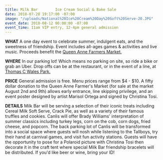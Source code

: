 ```yaml
---
title: Milk Bar        Ice Cream Social & Bake Sale
date: 2018-07-28 19:17:00 -07:00
image: "/uploads/National%20Ice%20Cream%20Day%20Soft%20Serve-20.JPG"
event_date: 2018-08-12 00:00:00 -07:00
event_time: 11am VIP entry, 12-4pm general admission
---
```


**WHAT** A one day event to celebrate summer, indulgent eats, and the sweetness of friendship. Event includes all-ages games & activities and live music. Proceeds benefit the [Queen Anne Farmers Market.](https://qafma.net/)

**WHERE** In our parking lot! Which means no parking on site, so ride a bike or grab an Uber. Drop offs can be at the restaurant, or in the event of a line, at [Thomas C Wales Park. ](https://www.google.com/maps/place/Thomas+C.+Wales+Park/@47.6404319,-122.3473135,17z/data=!3m1!4b1!4m5!3m4!1s0x5490151a867fe2f5:0x8e0f0f853d36b65!8m2!3d47.6404319!4d-122.3451248)

**PRICE** General admission is free. Menu prices range from $4 - $10. A fifty dollar donation to the Queen Anne Farmer's Market (for sale at the market August 2nd and 9th) allows early entrance, line skipping privilege, and an event poster designed by artist Marisol Ortega and signed by Christina Tosi.

**DETAILS** Milk Bar will be serving a selection of their iconic treats including Cereal Milk Soft Serve, Crack Pie, as well as a variety of their famous truffles and cookies. Canlis will offer Brady Williams' interpretation of summer classics including turkey legs, corn on the cob, corn dogs, fried cheese, and popcorn. The back parking lot of Canlis will be transformed into a social space where guests will nosh while listening to the Tallboys, try their hand at carnival games, and visit fun activity stations. Guests will have the opportunity to pose for a Polaroid picture with Christina Tosi then decorate it in the craft tent where special Milk Bar friendship bracelets will be distributed. If you'd like beer or wine, bring your ID!
